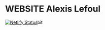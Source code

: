 # WEBSITE Alexis Lefoul

[![Netlify Status](https://api.netlify.com/api/v1/badges/fa6b4a4f-cbb0-4776-87e3-d1babb9d8927/deploy-status)](https://app.netlify.com/sites/alexis-lefoul/deploys)bit

